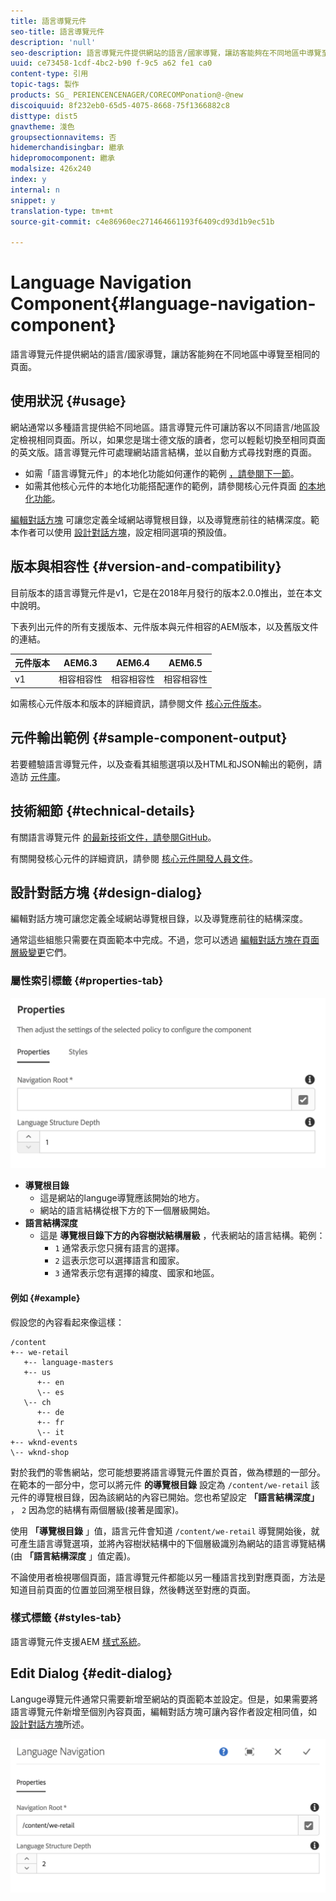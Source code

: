 ```yaml
---
title: 語言導覽元件
seo-title: 語言導覽元件
description: 'null'
seo-description: 語言導覽元件提供網站的語言/國家導覽，讓訪客能夠在不同地區中導覽至相同的頁面。
uuid: ce73458-1cdf-4bc2-b90 f-9c5 a62 fe1 ca0
content-type: 引用
topic-tags: 製作
products: SG_ PERIENCENCENAGER/CORECOMPonation@-@new
discoiquuid: 8f232eb0-65d5-4075-8668-75f1366882c8
disttype: dist5
gnavtheme: 淺色
groupsectionnavitems: 否
hidemerchandisingbar: 繼承
hidepromocomponent: 繼承
modalsize: 426x240
index: y
internal: n
snippet: y
translation-type: tm+mt
source-git-commit: c4e86960ec271464661193f6409cd93d1b9ec51b

---
```



# Language Navigation Component{#language-navigation-component}

語言導覽元件提供網站的語言/國家導覽，讓訪客能夠在不同地區中導覽至相同的頁面。

## 使用狀況 {#usage}

網站通常以多種語言提供給不同地區。語言導覽元件可讓訪客以不同語言/地區設定檢視相同頁面。所以，如果您是瑞士德文版的讀者，您可以輕鬆切換至相同頁面的英文版。語言導覽元件可處理網站語言結構，並以自動方式尋找對應的頁面。

* 如需「語言導覽元件」的本地化功能如何運作的範例 [，請參閱下一節](#example)。
* 如需其他核心元件的本地化功能搭配運作的範例，請參閱核心元件頁面 [的本地化功能](localization.md)。

[編輯對話方塊](#edit-dialog) 可讓您定義全域網站導覽根目錄，以及導覽應前往的結構深度。範本作者可以使用 [設計對話方塊](#design-dialog)，設定相同選項的預設值。

## 版本與相容性 {#version-and-compatibility}

目前版本的語言導覽元件是v1，它是在2018年月發行的版本2.0.0推出，並在本文中說明。

下表列出元件的所有支援版本、元件版本與元件相容的AEM版本，以及舊版文件的連結。

| 元件版本 | AEM6.3 | AEM6.4 | AEM6.5 |
|--- |--- |--- |--- |
| v1 | 相容相容性 | 相容相容性 | 相容相容性 |

如需核心元件版本和版本的詳細資訊，請參閱文件 [核心元件版本](versions.md)。

## 元件輸出範例 {#sample-component-output}

若要體驗語言導覽元件，以及查看其組態選項以及HTML和JSON輸出的範例，請造訪 [元件庫](http://opensource.adobe.com/aem-core-wcm-components/library/language-navigation/language-structure/us/en/language-navigation.html)。

## 技術細節 {#technical-details}

有關語言導覽元件 [的最新技術文件，請參閱GitHub](https://github.com/adobe/aem-core-wcm-components/blob/master/content/src/content/jcr_root/apps/core/wcm/components/languagenavigation/v1/languagenavigation)。

有關開發核心元件的詳細資訊，請參閱 [核心元件開發人員文件](developing.md)。

## 設計對話方塊 {#design-dialog}

編輯對話方塊可讓您定義全域網站導覽根目錄，以及導覽應前往的結構深度。

通常這些組態只需要在頁面範本中完成。不過，您可以透過 [編輯對話方塊在頁面層級變更](#edit-dialog)它們。

### 屬性索引標籤 {#properties-tab}

![](assets/screen_shot_2018-01-12at133642.png)

* **導覽根目錄**
   * 這是網站的languge導覽應該開始的地方。
   * 網站的語言結構從根下方的下一個層級開始。
* **語言結構深度**
   * 這是 **導覽根目錄下方的內容樹狀結構層級** ，代表網站的語言結構。範例：
      * `1` 通常表示您只擁有語言的選擇。
      * `2` 這表示您可以選擇語言和國家。
      * `3` 通常表示您有選擇的緯度、國家和地區。

#### 例如 {#example}

假設您的內容看起來像這樣：

```
/content
+-- we-retail
   +-- language-masters
   +-- us
      +-- en
      \-- es
   \-- ch
      +-- de
      +-- fr
      \-- it
+-- wknd-events
\-- wknd-shop
```

對於我們的零售網站，您可能想要將語言導覽元件置於頁首，做為標題的一部分。在範本的一部分中，您可以將元件 **的導覽根目錄** 設定為 `/content/we-retail` 該元件的導覽根目錄，因為該網站的內容已開始。您也希望設定 **「語言結構深度」** ， `2` 因為您的結構有兩個層級(接著是國家)。

使用 **「導覽根目錄** 」值，語言元件會知道 `/content/we-retail` 導覽開始後，就可產生語言導覽選項，並將內容樹狀結構中的下個層級識別為網站的語言導覽結構(由 **「語言結構深度** 」值定義)。

不論使用者檢視哪個頁面，語言導覽元件都能以另一種語言找到對應頁面，方法是知道目前頁面的位置並回溯至根目錄，然後轉送至對應的頁面。

### 樣式標籤 {#styles-tab}

語言導覽元件支援AEM [樣式系統](authoring.md#component-styling)。

## Edit Dialog {#edit-dialog}

Languge導覽元件通常只需要新增至網站的頁面範本並設定。但是，如果需要將語言導覽元件新增至個別內容頁面，編輯對話方塊可讓內容作者設定相同值，如 [設計對話方塊](#design-dialog)所述。

![](assets/screen_shot_2018-01-12at133353.png)
